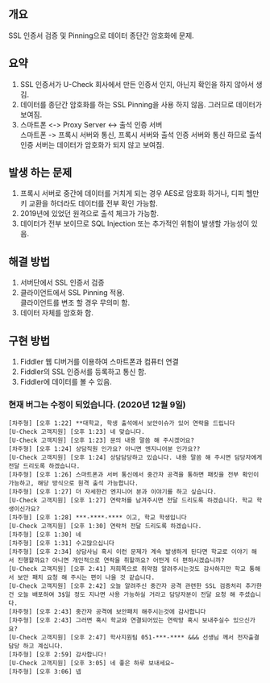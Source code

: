 ## 개요 
SSL 인증서 검증 및 Pinning으로 데이터 종단간 암호화에 문제.

## 요약
1. SSL 인증서가 U-Check 회사에서 만든 인증서 인지, 아닌지 확인을 하지 않아서 생김.
2. 데이터를 종단간 암호화를 하는 SSL Pinning을 사용 하지 않음. 그러므로 데이터가 보여짐.
3. 스마트폰 <-> Proxy Server <-> 출석 인증 서버
  <br>스마트폰 -> 프록시 서버와 통신, 프록시 서버와 출석 인증 서버와 통신 하므로 출석 인증 서버는 데이터가 암호화가 되지 않고 보여짐.

## 발생 하는 문제
1. 프록시 서버로 중간에 데이터를 거치게 되는 경우 AES로 암호화 하거나, 디피 헬만 키 교환을 하더라도 데이터를 전부 확인 가능함.
2. 2019년에 있었던 원격으로 출석 체크가 가능함.
3. 데이터가 전부 보이므로 SQL Injection 또는 추가적인 위험이 발생할 가능성이 있음.

## 해결 방법
1. 서버단에서 SSL 인증서 검증
2. 클라이언트에서 SSL Pinning 적용.
<br>  클라이언트를 변조 할 경우 무의미 함.
3. 데이터 자체를 암호화 함.

## 구현 방법
1. Fiddler 웹 디버거를 이용하여 스마트폰과 컴퓨터 연결
2. Fiddler의 SSL 인증서를 등록하고 통신 함.
3. Fiddler에 데이터를 볼 수 있음.

### 현재 버그는 수정이 되었습니다. (2020년 12월 9일) 
```
[차주형] [오후 1:22] **대학교, 학생 출석에서 보안이슈가 있어 연락을 드립니다
[U-Check 고객지원] [오후 1:23] 네 맞습니다.
[U-Check 고객지원] [오후 1:23] 문의 내용 말씀 해 주시겠어요?
[차주형] [오후 1:24] 상담직원 인가요? 아니면 엔지니어분 인가요??
[U-Check 고객지원] [오후 1:24] 상담담당하고 있습니다. 내용 말씀 해 주시면 담당자에게 전달 드리도록 하겠습니다.
[차주형] [오후 1:26] 스마트폰과 서버 통신에서 중간자 공격을 통하면 패킷을 전부 확인이 가능하고, 해당 방식으로 원격 출석 가능합니다.
[차주형] [오후 1:27] 더 자세한건 엔지니어 분과 이야기를 하고 싶습니다.
[U-Check 고객지원] [오후 1:27] 연락처를 남겨주시면 전달 드리도록 하겠습니다. 학교 학생이신가요?
[차주형] [오후 1:28] ***-****-**** 이고, 학교 학생입니다
[U-Check 고객지원] [오후 1:30] 연락처 전달 드리도록 하겠습니다.
[차주형] [오후 1:30] 네
[차주형] [오후 1:31] 수고많으십니다
[차주형] [오후 2:34] 상담사님 혹시 이런 문제가 계속 발생하게 된다면 학교로 이야기 해서 진행할까요? 아니면 개인적으로 연락을 취할까요? 어떤게 더 편하시겠습니까?
[U-Check 고객지원] [오후 2:41] 저희쪽으로 취약점 알려주시는것도 감사하지만 학교 통해서 보안 패치 요청 해 주시는 편이 나을 것 같습니다.
[U-Check 고객지원] [오후 2:42] 오늘 알려주신 중간자 공격 관련한 SSL 검증처리 추가한건 오늘 배포하여 3$일 정도 지나면 사용 가능하실 거라고 담당자분이 전달 요청 해 주셨습니다.
[차주형] [오후 2:43] 중간자 공격에 보안패치 해주시는것에 감사합니다
[차주형] [오후 2:43] 그러면 혹시 학교와 연결되어있는 연락망 혹시 보내주실수 있으신가요?
[U-Check 고객지원] [오후 2:47] 학사지원팀 051-***-**** &&& 선생님 께서 전자출결 담당 하고 계십니다.
[차주형] [오후 2:59] 감사합니다!
[U-Check 고객지원] [오후 3:05] 네 좋은 하루 보내세요~
[차주형] [오후 3:06] 넵
```
